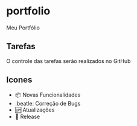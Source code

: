 # portfolio
Meu Portfólio

## Tarefas

O controle das tarefas serão realizados no GitHub

## Icones

- :package: Novas Funcionalidades
- :beatle: Correção de Bugs
- :up: Atualizações
- :checkered_flag: Release

